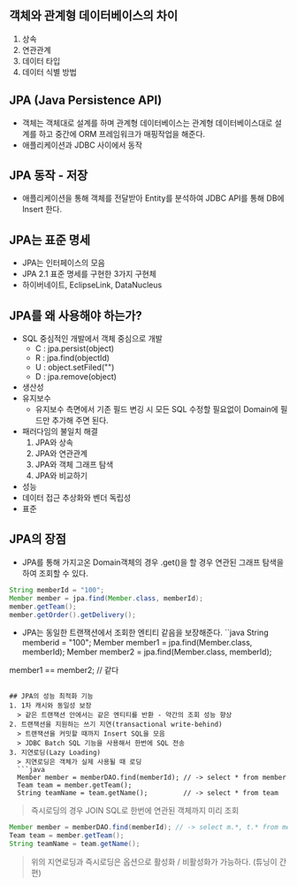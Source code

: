 
## 객체와 관계형 데이터베이스의 차이
1. 상속
2. 연관관계
3. 데이터 타입
4. 데이터 식별 방법

## JPA (Java Persistence API)
- 객체는 객체대로 설계를 하며 관계형 데이터베이스는 관계형 데이터베이스대로 설계를 하고 중간에 ORM 프레임워크가 매핑작업을 해준다.
- 애플리케이션과 JDBC 사이에서 동작

## JPA 동작 - 저장
- 애플리케이션을 통해 객체를 전달받아 Entity를 분석하여 JDBC API를 통해 DB에 Insert 한다.

## JPA는 표준 명세
- JPA는 인터페이스의 모음
- JPA 2.1 표준 명세를 구현한 3가지 구현체
- 하이버네이트, EclipseLink, DataNucleus

## JPA를 왜 사용해야 하는가?
- SQL 중심적인 개발에서 객체 중심으로 개발
  - C : jpa.persist(object)
  - R : jpa.find(objectId)
  - U : object.setFiled("")
  - D : jpa.remove(object)
- 생산성
- 유지보수
  - 유지보수 측면에서 기존 필드 변깅 시 모든 SQL 수정할 필요없이 Domain에 필드만 추가해 주면 된다.
- 패러다임의 불일치 해결
  1. JPA와 상속
  2. JPA와 연관관계
  3. JPA와 객체 그래프 탐색
  4. JPA와 비교하기
- 성능
- 데이터 접근 추상화와 벤더 독립성
- 표준

## JPA의 장점
- JPA를 통해 가지고온 Domain객체의 경우 .get()을 할 경우 연관된 그래프 탐색을 하여 조회할 수 있다.
```java
String memberId = "100";
Member member = jpa.find(Member.class, memberId);
member.getTeam();
member.getOrder().getDelivery();
```
- JPA는 동일한 트랜잭션에서 조회한 엔티티 같음을 보장해준다.
``java
String memberid = "100";
Member member1 = jpa.find(Member.class, memberId);
Member member2 = jpa.find(Member.class, memberId);

member1 == member2; // 같다
```

## JPA의 성능 최적화 기능
1. 1차 캐시와 동일성 보장
  > 같은 트랜잭션 안에서는 같은 엔티티를 반환 - 약간의 조회 성능 향상
2. 트랜잭션을 지원하는 쓰기 지연(transactional write-behind)
  > 트랜잭션을 커밋할 때까지 Insert SQL을 모음  
  > JDBC Batch SQL 기능을 사용해서 한번에 SQL 전송  
3. 지연로딩(Lazy Loading)
  > 지연로딩은 객체가 실제 사용될 때 로딩  
  ```java
  Member member = memberDAO.find(memberId); // -> select * from member
  Team team = member.getTeam();              
  String teamName = team.getName();         // -> select * from team
  ```
  > 즉시로딩의 경우 JOIN SQL로 한번에 연관된 객체까지 미리 조회  
  ```java
  Member member = memberDAO.find(memberId); // -> select m.*, t.* from member join team
  Team team = member.getTeam();
  String teamName = team.getName();
  ```
  > 위의 지연로딩과 즉시로딩은 옵션으로 활성화 / 비활성화가 가능하다. (튜닝이 간편)

